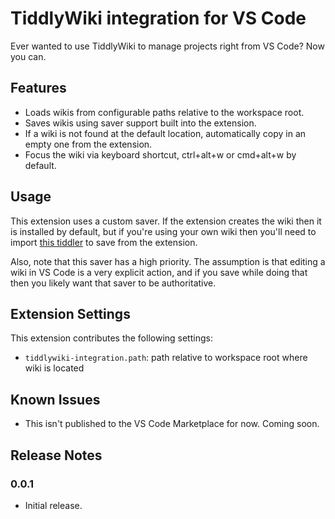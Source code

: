 # TiddlyWiki integration for VS Code

Ever wanted to use TiddlyWiki to manage projects right from VS Code? Now you can.

## Features

* Loads wikis from configurable paths relative to the workspace root.
* Saves wikis using saver support built into the extension.
* If a wiki is not found at the default location, automatically copy in an empty one from the extension.
* Focus the wiki via keyboard shortcut, ctrl+alt+w or cmd+alt+w by default.

## Usage

This extension uses a custom saver. If the extension creates the wiki then it is installed by default, but if you're using your own wiki then you'll need to import [this tiddler](https://raw.githubusercontent.com/ndarilek/vscode-tiddlywiki-integration/main/src/saver.js.tid) to save from the extension.

Also, note that this saver has a high priority. The assumption is that editing a wiki in VS Code is a very explicit action, and if you save while doing that then you likely want that saver to be authoritative.

## Extension Settings

This extension contributes the following settings:

* `tiddlywiki-integration.path`: path relative to workspace root where wiki is located

## Known Issues

* This isn't published to the VS Code Marketplace for now. Coming soon.

## Release Notes

### 0.0.1

* Initial release.